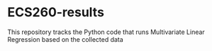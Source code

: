 # ECS260-results
This repository tracks the Python code that runs Multivariate Linear Regression based on the collected data
